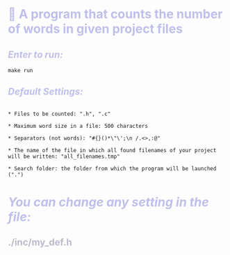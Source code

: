 # <span style="color:#C0BFEC">**🦔 A program that counts the number of words in given project files**</span>

## <span style="color:#C0BFEC">***Enter to run:*** </span>

```
make run
```

## <span style="color:#C0BFEC">***Default Settings:***</span>

```

* Files to be counted: ".h", ".c"

* Maximum word size in a file: 500 characters

* Separators (not words): "#{}()*\"\';\n /.<>,:@"

* The name of the file in which all found filenames of your project will be written: "all_filenames.tmp"

* Search folder: the folder from which the program will be launched (".")

```

# <span style="color:#C0BFEC"> ***You can change any setting in the file:*** </span>
## <span style="color:#BBBBCD"> **./inc/my_def.h** </span>